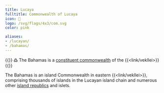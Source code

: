 ```yaml
---
title: Lucaya
fulltitle: Commonwealth of Lucaya
icon: 🌹
logo: /svg/flags/4x3/com.svg
color: pink

aliases:
- /lucayan/
- /bahamas/
---
```

{{<note>}}
߷ The Bahamas is a [constituent commonwealth](/constituents/) of the {{<link/vekllei>}}
{{</note>}}

The Bahamas is an island Commonwealth in eastern {{<link/vekllei>}}, comprising thousands of islands in the Lucayan island chain and numerous other [island republics](/republics/) and islets.
